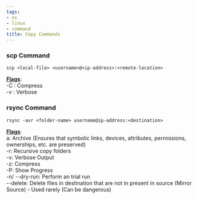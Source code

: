 ```yaml
---
tags:
- os
- linux
- command
title: Copy Commands
---
```


### scp Command

````shell
scp <local-file> <username>@<ip-address>:<remote-location>
````

**<u>Flags</u>**:  
-C : Compress  
-v : Verbose

### rsync Command

````shell
rsync -avr <folder-name> username@ip-address:<destination>
````

**<u>Flags</u>**:  
a: Archive (Ensures that symbolic links, devices, attributes, permissions, ownerships, etc. are preserved)  
-r: Recursive copy folders  
-v: Verbose Output  
-z: Compress  
-P: Show Progress  
-n/ --dry-run: Perform an trial run  
--delete: Delete files in destination that are not in present in source (Mirror Source) - Used rarely (Can be dangerous)